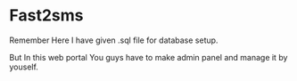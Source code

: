 # Fast2sms

Remember Here I have given .sql file for database setup.

But In this web portal You guys have to make admin panel and manage it by youself. 
